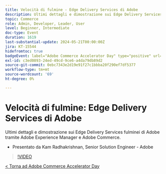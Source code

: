```yaml
---
title: Velocità di fulmine - Edge Delivery Services di Adobe
description: Ultimi dettagli e dimostrazione sui Edge Delivery Services fulminei di Adobe tramite Adobe Experience Manager e Adobe Commerce.
topic: Commerce
role: Admin, Developer, Leader, User
level: Beginner, Intermediate
doc-type: Event
duration: 1619
last-substantial-update: 2024-05-21T00:00:00Z
jira: KT-15544
hidefromtoc: true
badgeEvent: label="Adobe Commerce Accelerator Day" type="positive" url="https://experienceleague.adobe.com/en/docs/events/apac-commerce-recordings/2024/overview"
exl-id: c3ed0893-24ed-49cd-9ce6-a4da79db89d2
source-git-commit: 0ebc7343e2d19e91f27c1bbba20f290ef7df5377
workflow-type: tm+mt
source-wordcount: '69'
ht-degree: 0%

---
```


# Velocità di fulmine: Edge Delivery Services di Adobe

Ultimi dettagli e dimostrazione sui Edge Delivery Services fulminei di Adobe tramite Adobe Experience Manager e Adobe Commerce.

+ Presentato da Kam Radhakrishnan, Senior Solution Engineer - Adobe

>[!VIDEO](https://video.tv.adobe.com/v/3429271/?learn=on)

[&lt; Torna ad Adobe Commerce Accelerator Day](./overview.md)

